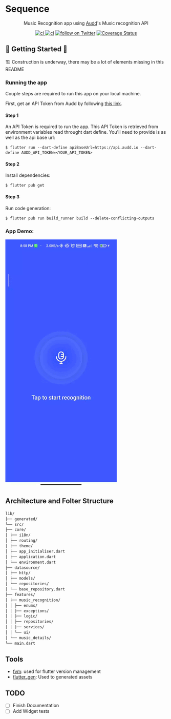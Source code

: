 # Sequence

<p style="text-align: center;">
Music Recognition app using <a href="https://audd.io">Audd</a/>'s Music recognition API
</p>

<p align="center">
    <a href="https://github.com/stevenosse/sequence/actions">
        <img src="https://github.com/stevenosse/sequence/actions/workflows/main.yml/badge.svg" alt="ci" />
    </a>
    <a href="http://hits.dwyl.com/stevenosse/sequence"><img src="https://hits.dwyl.com/stevenosse/sequence.svg?style=flat" alt="ci"></a>
    <a href="https://twitter.com/intent/follow?screen_name=nossesteve">
        <img src="https://img.shields.io/twitter/follow/nossesteve?style=social&logo=twitter"
            alt="follow on Twitter"></a>
    <a href="https://coveralls.io/github/stevenosse/sequence?branch=main"><img src="https://coveralls.io/repos/github/stevenosse/sequence/badge.svg?branch=main" alt="Coverage Status" /></a>

</p>


## 🚧 Getting Started 🚧

🏗️ Construction is underway, there may be a lot of elements missing in this README

### Running the app

Couple steps are required to run this app on your local machine.

First, get an API Token from Audd by following [this link](https://docs.audd.io/).
#### Step 1

An API Token is required to run the app. This API Token is retrieved from environment variables read throught dart define. You'll need to provide is as well as the api base url:

```shell
$ flutter run --dart-define apiBaseUrl=https://api.audd.io --dart-define AUDD_API_TOKEN=<YOUR_API_TOKEN>
```

#### Step 2

Install dependencies:

```shell
$ flutter pub get
```

#### Step 3

Run code generation:

```shell
$ flutter pub run build_runner build --delete-conflicting-outputs
```

### App Demo:

![Application Demo](demo.gif)

## Architecture and Folter Structure

```markdown
lib/
├── generated/
└── src/
├── core/
│ ├── i18n/
│ ├── routing/
│ ├── theme/
│ ├── app_initialiser.dart
│ ├── application.dart
│ └── environment.dart
├── datasource/
│ ├── http/
│ ├── models/
│ └── repositories/
│ └── base_repository.dart
├── features/
│ ├── music_recognition/
│ │ ├── enums/
│ │ ├── exceptions/
│ │ ├── logic/
│ │ ├── repositories/
│ │ ├── services/
│ │ └── ui/
│ └── music_details/
└── main.dart
```

## Tools

- [fvm](fvm.app): used for flutter version management
- [flutter_gen](https://pub.dev/packages/flutter_gen): Used to generated assets

## TODO

- [ ] Finish Documentation
- [ ] Add Widget tests
